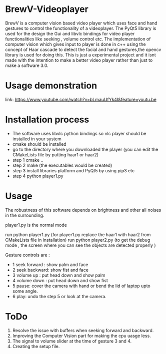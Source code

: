# BrewV-Videoplayer

BrewV is a computer vision based video player which uses face and hand gestures to control the functionality of a videoplayer.
The PyQt5 library is used for the design the Gui and libvlc bindings for video player functionalities like seeking , volume control etc.
The implementation of computer vision which gives input to player is done in c++ using the concept of Haar cascade to detect the facial and hand gestures,the opencv library is used for doing this. This is just a experimental project and it isnt made with the intention to make a better video player rather than just to make a software 3.0.


# Usage demonstration 
link: https://www.youtube.com/watch?v=bLmauUfYk4I&feature=youtu.be

# Installation process
* The software uses libvlc python bindings so vlc player should be installed in your system
* cmake should be installed 
* go to the directory where you downloaded the player (you can edit the CMakeLists file by putting haar1 or haar2)
* step 1 cmake ..
* step 2 make  (the executables would be created)
* step 3 install libraries platform and PyQt5 by using pip3 etc
* step 4 python player1.py

# Usage 

The robustness of this software depends on brightness and other all noises in the surrounding. 

player1.py is the normal mode

run python player1.py  (for player1.py replace the haar1 with haar2 from CMakeLists file in installation)
run python player2.py (to get the debug mode , the screen where you can see the objects are detected properly )

Gesture controls are : 
* 1 seek forward : show palm and face 
* 2 seek backward: show fist and face 
* 3 volume up : put head down and show palm
* 4 volume down : put head down and show fist
* 5 pause: cover the camera with hand or bend the lid of laptop upto some angle.
* 6 play: undo the step 5 or look at the camera.

# ToDo 
1. Resolve the issue with buffers when seeking forward and backward.
2. Improving the Computer Vision part for making the cpu uasge less.
3. The signal to volume slider at the time of gesture 3 and 4. 
4. Creating the setup file.
